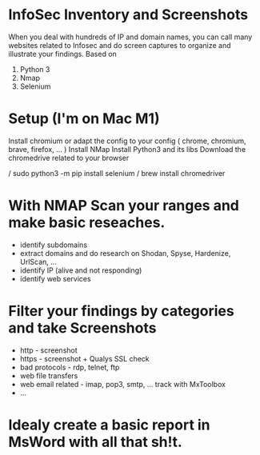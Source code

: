 # InfoSec Inventory and Screenshots

When you deal with hundreds of IP and domain names, you can call many websites related to Infosec and do screen captures to organize and illustrate your findings.
Based on
1. Python 3
2. Nmap
3. Selenium

# Setup (I'm on Mac M1)

Install chromium or adapt the config to your config ( chrome, chromium, brave, firefox, ... ) 
Install NMap
Install Python3 and its libs
Download the chromedrive related to your browser

/ sudo python3 -m pip install selenium
/ brew install chromedriver


# With NMAP Scan your ranges and make basic reseaches.
- identify subdomains
- extract domains and do research on Shodan, Spyse, Hardenize, UrlScan, ...
- identify IP (alive and not responding)
- identify web services


# Filter your findings by categories and take Screenshots
- http - screenshot
- https - screenshot + Qualys SSL check
- bad protocols - rdp, telnet, ftp
- web file transfers
- web email related - imap, pop3, smtp, ... track with MxToolbox
- ...

# Idealy create a basic report in MsWord with all that sh!t.
